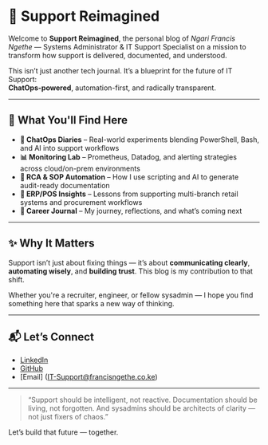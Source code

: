 # 🚀 Support Reimagined

Welcome to **Support Reimagined**, the personal blog of *Ngari Francis Ngethe* — Systems Administrator & IT Support Specialist on a mission to transform how support is delivered, documented, and understood.

This isn’t just another tech journal. It’s a blueprint for the future of IT Support:  
**ChatOps-powered**, automation-first, and radically transparent.

---

## 🎯 What You'll Find Here

- **🧠 ChatOps Diaries** – Real-world experiments blending PowerShell, Bash, and AI into support workflows  
- **📊 Monitoring Lab** – Prometheus, Datadog, and alerting strategies across cloud/on-prem environments  
- **📁 RCA & SOP Automation** – How I use scripting and AI to generate audit-ready documentation  
- **🔄 ERP/POS Insights** – Lessons from supporting multi-branch retail systems and procurement workflows  
- **🧭 Career Journal** – My journey, reflections, and what’s coming next

---

## ✨ Why It Matters

Support isn’t just about fixing things — it’s about **communicating clearly**, **automating wisely**, and **building trust**. This blog is my contribution to that shift.

Whether you're a recruiter, engineer, or fellow sysadmin — I hope you find something here that sparks a new way of thinking.

---

## 📬 Let’s Connect
  
- [LinkedIn](https://www.linkedin.com/in/francisngari77/)  
- [GitHub](https://github.com/Francis-Ngethe-Ngari)  
- [Email] (IT-Support@francisngethe.co.ke)

---

> “Support should be intelligent, not reactive. Documentation should be living, not forgotten. And sysadmins should be architects of clarity — not just fixers of chaos.”

Let’s build that future — together.